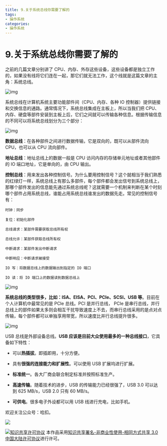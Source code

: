 ```yaml
---
title: 9.关于系统总线你需要了解的
tags: 
- 操作系统
categories:
- 操作系统
---
```


# 9.关于系统总线你需要了解的

之前的几篇文章分别讲了 CPU、内存、外存这些设备，这些设备都是独立工作的，如果没有线将它们连在一起，那它们就无法工作，这个线就是这篇文章的主角：系统总线。

![img](https://i.loli.net/2021/03/12/WBNroJjxPulz2FS.png)

系统总线在计算机系统主要功能部件间（CPU、内存、各种 IO 控制器）提供链接和交换信息的通路。通常情况下，系统总线集成在主板上，所以当我们把 CPU、内存、硬盘等部件安装到主板上后，它们之间就可以传输各种信息。根据传输信息的不同可以将系统总线划分为三个部分：

![img](https://i.loli.net/2021/03/12/dylkC8hSuZM1HBn.png)

**数据总线**：在各种部件之间进行数据传输，它是双向的，既可以从部件流向 CPU，也可以从 CPU 流向部件。

**地址总线**：地址总线上的数据一般是 CPU 访问内存的存储单元地址或者其他部件的 IO 端口地址，它是单向的，由 CPU 输出。

**控制总线**：用来发出各种控制信号。为什么要用控制信号？这个就相当于我们熟悉的红绿灯一样，系统总线上有那么多部件，每个部件都会发出信号到系统总线上，那哪个部件发出的信息能先通过系统总线呢？这就需要一个机制来判断在某个时刻哪个部件占用系统总线，谁能占用系统总线谁发出的数据先走。常见的控制信号有：

```
时钟：同步

复位：初始化部件

总线请求：某部件需要获取总线所有权

总线允许：某部件获取总线所有权

中断请求：某部件发出中断请求

中断响应：中断请求被接受

IO 写：将数据总线上的数据输出到指定的 IO 端口

IO 读：将 IO 端口上的数据读到数据总线上
```

![img](https://i.loli.net/2021/03/12/m9gJHXrE5QN1Rd3.jpg)

**系统总线的类型很多，比如：ISA、EISA、PCI、PCIe、SCSI、USB 等**。目前在个人计算机中最常见的是 PCIe 总线。PCI 是并行总线， PCIe 是串行总线，并行总线上的部件如果太多则会相互干扰导致速度上不去，而串行总线采用的是点对点传输，每个部件都可以单独享用带宽，所以速度比并行总线提升很多。

![img](https://i.loli.net/2021/03/12/lDdgq5WxFTX3riB.png)

USB 总线是外部设备总线。**USB 应该是目前大众使用最多的一种总线接口**，它具备如下特性：

- 可以**热插拔**。即插即用，十分方便。

- 具有**很强的连接能力和扩展性**。可以使用 USB 扩展坞进行扩展。

- **标准统一**。各大厂商会联合制定标准并按照标准生产。
- **高速传输**。随着技术的进步，USB 的传输能力已经很强了，USB 3.0 可以达到 625 MB/s，USB 2.0 只有 60 MB/s。
- **可供电**。很多电子外设都可以用 USB 线进行充电，比如手机。



欢迎关注公众号：哈扣。

![](https://i.loli.net/2021/03/12/Tt3uBvRqDQarMI2.jpg)

<a rel="license" href="http://creativecommons.org/licenses/by-nc-sa/3.0/cn/"><img alt="知识共享许可协议" style="border-width:0" src="https://i.creativecommons.org/l/by-nc-sa/3.0/cn/80x15.png" /></a> 本作品采用<a rel="license" href="http://creativecommons.org/licenses/by-nc-sa/3.0/cn/">知识共享署名-非商业性使用-相同方式共享 3.0 中国大陆许可协议</a>进行许可。